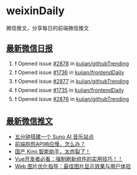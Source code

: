 # weixinDaily
微信推文，分享每日的前端微信推文

## [最新微信日报](https://github.com/kujian/weixinDaily/issues)

<!--START_SECTION:activity-->
1. ❗ Opened issue [#2878](https://github.com/kujian/githubTrending/issues/2878) in [kujian/githubTrending](https://github.com/kujian/githubTrending)
2. ❗ Opened issue [#1736](https://github.com/kujian/frontendDaily/issues/1736) in [kujian/frontendDaily](https://github.com/kujian/frontendDaily)
3. ❗ Opened issue [#2877](https://github.com/kujian/githubTrending/issues/2877) in [kujian/githubTrending](https://github.com/kujian/githubTrending)
4. ❗ Opened issue [#1735](https://github.com/kujian/frontendDaily/issues/1735) in [kujian/frontendDaily](https://github.com/kujian/frontendDaily)
5. ❗ Opened issue [#2876](https://github.com/kujian/githubTrending/issues/2876) in [kujian/githubTrending](https://github.com/kujian/githubTrending)
<!--END_SECTION:activity-->


## [最新微信推文](https://weixin.qdkfweb.cn/)

<!-- BLOG-POST-LIST:START -->
- [五分钟搭建一个 Suno AI 音乐站点](https://weixin.qdkfweb.cn/48036.html)
- [前端抱怨API响应慢，怎么办？](https://weixin.qdkfweb.cn/48043.html)
- [国产 Kimi 智能助手，太炸裂了！](https://weixin.qdkfweb.cn/48110.html)
- [Vue开发者必看：强制刷新组件的实用技巧！！](https://weixin.qdkfweb.cn/48042.html)
- [Web 图片优化指导：最佳图片显示效果与用户体验](https://weixin.qdkfweb.cn/48032.html)
<!-- BLOG-POST-LIST:END -->